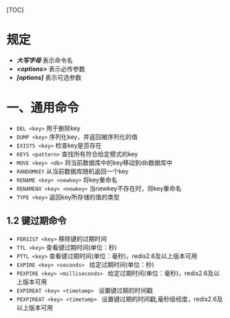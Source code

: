 [TOC]

# 规定

- ***大写字母*** 表示命令名 
- ***\<options>*** 表示必传参数
- ***[options]*** 表示可选参数

# 一、通用命令

- `DEL <key>` 用于删除key
- `DUMP <key>` 序列化key，并返回被序列化的值
- `EXISTS <key>` 检查key是否存在
- `KEYS <pattern>` 查找所有符合给定模式的key
- `MOVE <key> <db>` 将当前数据库中的key移动到db数据库中
- `RANDOMKEY` 从当前数据库随机返回一个key
- `RENAME <key> <newkey>` 将key重命名
- `RENAMENX <key> <newkey>` 当newkey不存在时，将key重命名
- `TYPE <key>` 返回key所存储的值的类型

## 1.2 键过期命令

- `PERSIST <key>` 移除键的过期时间
- `TTL <key>` 查看键过期时间(单位：秒)
- `PTTL <key>` 查看键过期时间(单位：毫秒)，redis2.6及以上版本可用
- `EXPIRE <key> <seconds> ` 给定过期时间(单位：秒)
- `PEXPIRE <key> <milliseconds> ` 给定过期时间(单位：毫秒)，redis2.6及以上版本可用
- `EXPIREAT <key> <timetamp> ` 设置键过期的时间戳
- `PEXPIREAT <key> <timetamp> ` 设置键过期的时间戳,毫秒级经度，redis2.6及以上版本可用
